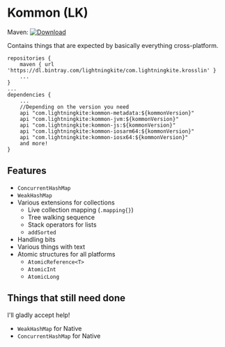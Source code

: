 # Kommon (LK)

 Maven: [ ![Download](https://api.bintray.com/packages/lightningkite/com.lightningkite.krosslin/kommon/images/download.svg) ](https://bintray.com/lightningkite/com.lightningkite.krosslin/kommon/_latestVersion) 

Contains things that are expected by basically everything cross-platform.

```
repositories {
    maven { url 'https://dl.bintray.com/lightningkite/com.lightningkite.krosslin' }
    ...
}
...
dependencies {
    ...
    //Depending on the version you need
    api "com.lightningkite:kommon-metadata:${kommonVersion}"
    api "com.lightningkite:kommon-jvm:${kommonVersion}"
    api "com.lightningkite:kommon-js:${kommonVersion}"
    api "com.lightningkite:kommon-iosarm64:${kommonVersion}"
    api "com.lightningkite:kommon-iosx64:${kommonVersion}"
    and more!
}
```

## Features

- `ConcurrentHashMap`
- `WeakHashMap`
- Various extensions for collections
    - Live collection mapping (`.mapping{}`)
    - Tree walking sequence
    - Stack operators for lists
    - `addSorted`
- Handling bits
- Various things with text
- Atomic structures for all platforms
    - `AtomicReference<T>`
    - `AtomicInt`
    - `AtomicLong`

## Things that still need done

I'll gladly accept help!

- `WeakHashMap` for Native
- `ConcurrentHashMap` for Native
